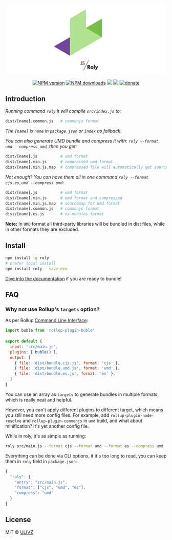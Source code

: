 <p align="center">
<img src="https://raw.githubusercontent.com/ulivz/roly/master/logo.png" width="700" height="" style=""/>
</p>

<p align="center">
<a href="https://npmjs.com/package/roly"><img src="https://img.shields.io/npm/v/roly.svg?style=flat-square" alt="NPM version"></a>
<a href="https://npmjs.com/package/roly"><img src="https://img.shields.io/npm/dm/roly.svg?style=flat-square" alt="NPM downloads"></a>
<a href="https://circleci.com/gh/egoist/roly/tree/master"><img src="https://img.shields.io/circleci/project/egoist/roly/master.svg?style=flat-square"></a>
<a href="https://codecov.io/gh/egoist/roly"><img src="https://img.shields.io/codecov/c/github/egoist/roly.svg?style=flat-square"></a>
<a href="https://github.com/egoist/donate"><img src="https://img.shields.io/badge/$-donate-ff69b4.svg?maxAge=2592000&amp;style=flat-square" alt="donate"></a>
</p>

## Introduction

_Running command `roly` it will compile `src/index.js` to:_

```bash
dist/[name].common.js   # commonjs format
```

_The `[name]` is `name` in `package.json` or `index` as fallback._

_You can also generate UMD bundle and compress it with: `roly --format umd --compress umd`, then you get:_

```bash
dist/[name].js          # umd format
dist/[name].min.js      # compressed umd format
dist/[name].min.js.map  # compressed file will automatically get sourcemaps
```

_Not enough? You can have them all in one command `roly --format cjs,es,umd --compress umd`:_

```bash
dist/[name].js          # umd format
dist/[name].min.js      # umd format and compressed
dist/[name].min.js.map  # sourcemap for umd format
dist/[name].common.js   # commonjs format
dist/[name].es.js       # es-modules format
```

**Note:** In `UMD` format all third-party libraries will be bundled in dist files, while in other formats they are excluded.

## Install

```bash
npm install -g roly
# prefer local install
npm install roly --save-dev
```

[Dive into the documentation](http://www.v2js.com/roly/) if you are ready to bundle!

## FAQ

### Why not use Rollup's `targets` option?

As per Rollup [Command Line Interface](https://rollupjs.org/#command-line-reference):

```js
import buble from 'rollup-plugin-buble'

export default {
  input: 'src/main.js',
  plugins: [ buble() ],
  output: [
    { file: 'dist/bundle.cjs.js', format: 'cjs' },
    { file: 'dist/bundle.umd.js', format: 'umd' },
    { file: 'dist/bundle.es.js', format: 'es' },
  ]
}
```

You can use an array as `targets` to generate bundles in multiple formats, which is really neat and helpful.

However, you can't apply different plugins to different target, which means you still need more config files. For example, add `rollup-plugin-node-resolve` and `rollup-plugin-commonjs` in `umd` build, and what about minification? It's yet another config file.

While in roly, it's as simple as running:

```bash
roly src/main.js --format cjs --format umd --format es --compress umd
```

Everything can be done via CLI options, if it's too long to read, you can keep them in `roly` field in `package.json`:

```js
{
  "roly": {
    "entry": "src/main.js",
    "format": ["cjs", "umd", "es"],
    "compress": "umd"
  }
}
```

## License

MIT © [ULIVZ](https://github.com/ulivz)
